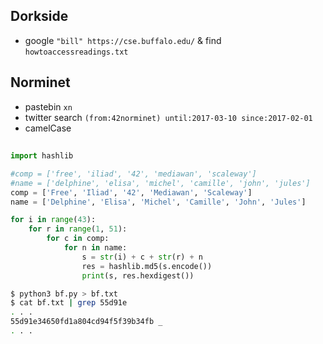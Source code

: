 ## Dorkside
- google `"bill" https://cse.buffalo.edu/` & find `howtoaccessreadings.txt`
## Norminet
- pastebin `xn`
- twitter search `(from:42norminet) until:2017-03-10 since:2017-02-01`
- camelCase
## 
```py
import hashlib

#comp = ['free', 'iliad', '42', 'mediawan', 'scaleway']
#name = ['delphine', 'elisa', 'michel', 'camille', 'john', 'jules']
comp = ['Free', 'Iliad', '42', 'Mediawan', 'Scaleway']
name = ['Delphine', 'Elisa', 'Michel', 'Camille', 'John', 'Jules']

for i in range(43):
    for r in range(1, 51):
        for c in comp:
            for n in name:
                s = str(i) + c + str(r) + n
                res = hashlib.md5(s.encode())
                print(s, res.hexdigest())
```
```sh
$ python3 bf.py > bf.txt
$ cat bf.txt | grep 55d91e
. . .
55d91e34650fd1a804cd94f5f39b34fb _
. . .
```
